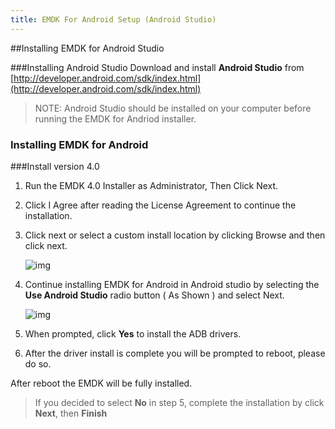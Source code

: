 ```yaml
---
title: EMDK For Android Setup (Android Studio)
---
```


##Installing EMDK for Android Studio

###Installing Android Studio
Download and install **Android Studio** from [http://developer.android.com/sdk/index.html](http://developer.android.com/sdk/index.html)


>NOTE: Android Studio should be installed on your computer before running the EMDK for Andriod installer.


### Installing EMDK for Android

###Install version 4.0



1. Run the EMDK 4.0 Installer as Administrator, Then Click Next.

2. Click I Agree after reading the License Agreement to continue the installation.

3. Click next or select a custom install location by clicking Browse and then click next.

	![img](/img/setup/emdkInstall03.png)

4. Continue installing EMDK for Android in Android studio by selecting the **Use Android Studio** radio button ( As Shown ) and select Next.

	![img](/img/setup/emdkInstall04.png)

5. When prompted, click **Yes** to install the ADB drivers.

6. After the driver install is complete you will be prompted to reboot, please do so.

After reboot the EMDK will be fully installed.

>If you decided to select **No** in step 5, complete the installation by click **Next**, then **Finish**

